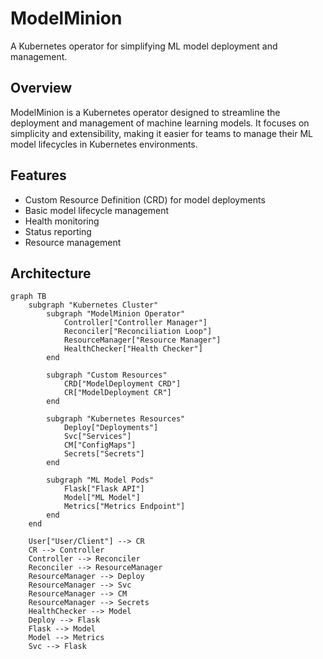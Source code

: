 # ModelMinion

A Kubernetes operator for simplifying ML model deployment and management.

## Overview

ModelMinion is a Kubernetes operator designed to streamline the deployment and management of machine learning models. It focuses on simplicity and extensibility, making it easier for teams to manage their ML model lifecycles in Kubernetes environments.

## Features

- Custom Resource Definition (CRD) for model deployments
- Basic model lifecycle management
- Health monitoring
- Status reporting
- Resource management

## Architecture

```mermaid
graph TB
    subgraph "Kubernetes Cluster"
        subgraph "ModelMinion Operator"
            Controller["Controller Manager"]
            Reconciler["Reconciliation Loop"]
            ResourceManager["Resource Manager"]
            HealthChecker["Health Checker"]
        end

        subgraph "Custom Resources"
            CRD["ModelDeployment CRD"]
            CR["ModelDeployment CR"]
        end

        subgraph "Kubernetes Resources"
            Deploy["Deployments"]
            Svc["Services"]
            CM["ConfigMaps"]
            Secrets["Secrets"]
        end

        subgraph "ML Model Pods"
            Flask["Flask API"]
            Model["ML Model"]
            Metrics["Metrics Endpoint"]
        end
    end

    User["User/Client"] --> CR
    CR --> Controller
    Controller --> Reconciler
    Reconciler --> ResourceManager
    ResourceManager --> Deploy
    ResourceManager --> Svc
    ResourceManager --> CM
    ResourceManager --> Secrets
    HealthChecker --> Model
    Deploy --> Flask
    Flask --> Model
    Model --> Metrics
    Svc --> Flask
```

